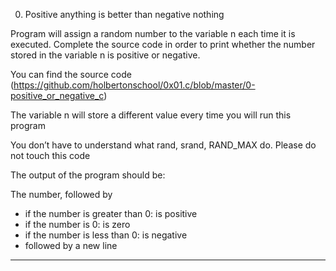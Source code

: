 0. Positive anything is better than negative nothing

Program will assign a random number to the variable n each time it is executed. Complete the source code in order to print whether the number stored in the variable n is positive or negative.


You can find the source code (https://github.com/holbertonschool/0x01.c/blob/master/0-positive_or_negative_c)

The variable n will store a different value every time you will run this program

You don’t have to understand what rand, srand, RAND_MAX do. Please do not touch this code

The output of the program should be:

The number, followed by

+ if the number is greater than 0: is positive
+ if the number is 0: is zero
+ if the number is less than 0: is negative
+ followed by a new line

--------------------------------------------
